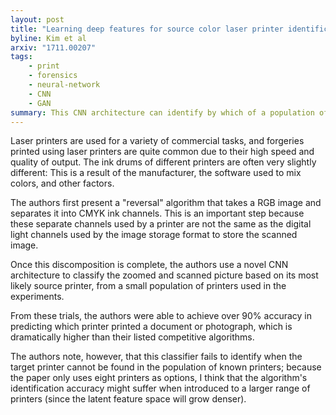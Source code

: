 ```yaml
---
layout: post
title: "Learning deep features for source color laser printer identification based on cascaded learning"
byline: Kim et al
arxiv: "1711.00207"
tags:
    - print
    - forensics
    - neural-network
    - CNN
    - GAN
summary: This CNN architecture can identify by which of a population of laser printers a document was printed with very high accuracy. This has applications in forensics and document provenance.
---
```


Laser printers are used for a variety of commercial tasks, and forgeries printed using laser printers are quite common due to their high speed and quality of output. The ink drums of different printers are often very slightly different: This is a result of the manufacturer, the software used to mix colors, and other factors.

The authors first present a "reversal" algorithm that takes a RGB image and separates it into CMYK ink channels. This is an important step because these separate channels used by a printer are not the same as the digital light channels used by the image storage format to store the scanned image.

Once this discomposition is complete, the authors use a novel CNN architecture to classify the zoomed and scanned picture based on its most likely source printer, from a small population of printers used in the experiments.

From these trials, the authors were able to achieve over 90% accuracy in predicting which printer printed a document or photograph, which is dramatically higher than their listed competitive algorithms.

The authors note, however, that this classifier fails to identify when the target printer cannot be found in the population of known printers; because the paper only uses eight printers as options, I think that the algorithm's identification accuracy might suffer when introduced to a larger range of printers (since the latent feature space will grow denser).
